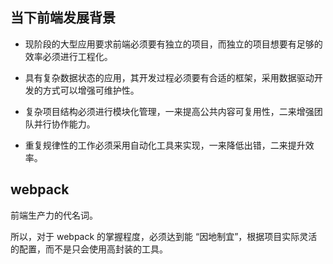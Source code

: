 
## 当下前端发展背景

- 现阶段的大型应用要求前端必须要有独立的项目，而独立的项目想要有足够的效率必须进行工程化。

- 具有复杂数据状态的应用，其开发过程必须要有合适的框架，采用数据驱动开发的方式可以增强可维护性。

- 复杂项目结构必须进行模块化管理，一来提高公共内容可复用性，二来增强团队并行协作能力。

- 重复规律性的工作必须采用自动化工具来实现，一来降低出错，二来提升效率。

## webpack

前端生产力的代名词。

所以，对于 webpack 的掌握程度，必须达到能 “因地制宜”，根据项目实际灵活的配置，而不是只会使用高封装的工具。




